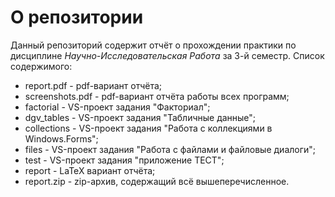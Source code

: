 # О репозитории
Данный репозиторий содержит отчёт о прохождении практики по дисциплине *Научно-Исследовательская Работа* за 3-й семестр.
Список содержимого:
- report.pdf - pdf-вариант отчёта;
- screenshots.pdf - pdf-вариант отчёта работы всех программ;
- factorial - VS-проект задания "Факториал";
- dgv_tables - VS-проект задания "Табличные данные";
- collections - VS-проект задания "Работа с коллекциями в Windows.Forms";
- files - VS-проект задания "Работа с файлами и файловые диалоги";
- test - VS-проект задания "приложение ТЕСТ";
- report - LaTeX вариант отчёта;
- report.zip - zip-архив, содержащий всё вышеперечисленное.
